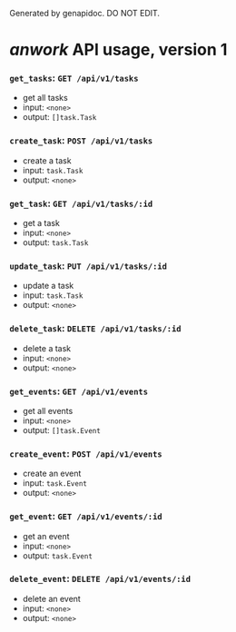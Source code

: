 Generated by genapidoc. DO NOT EDIT.

# _anwork_ API usage, version 1

### `get_tasks`: `GET /api/v1/tasks`
* get all tasks
* input: `<none>`
* output: `[]task.Task`
### `create_task`: `POST /api/v1/tasks`
* create a task
* input: `task.Task`
* output: `<none>`
### `get_task`: `GET /api/v1/tasks/:id`
* get a task
* input: `<none>`
* output: `task.Task`
### `update_task`: `PUT /api/v1/tasks/:id`
* update a task
* input: `task.Task`
* output: `<none>`
### `delete_task`: `DELETE /api/v1/tasks/:id`
* delete a task
* input: `<none>`
* output: `<none>`
### `get_events`: `GET /api/v1/events`
* get all events
* input: `<none>`
* output: `[]task.Event`
### `create_event`: `POST /api/v1/events`
* create an event
* input: `task.Event`
* output: `<none>`
### `get_event`: `GET /api/v1/events/:id`
* get an event
* input: `<none>`
* output: `task.Event`
### `delete_event`: `DELETE /api/v1/events/:id`
* delete an event
* input: `<none>`
* output: `<none>`
